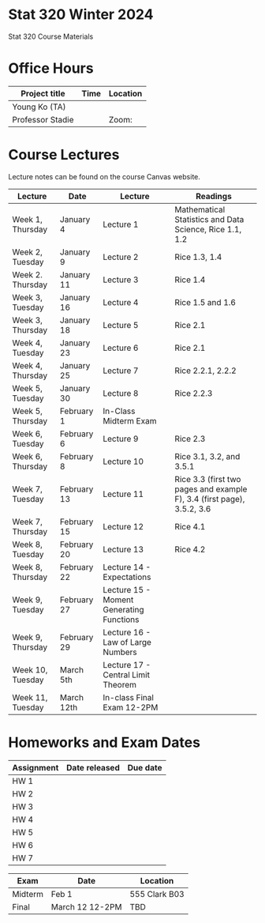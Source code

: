 # Stat 320 Winter 2024
Stat 320 Course Materials 


# Office Hours

| Project title                  | Time | Location              
|--------------------------------|---------------|-------------------------|
| Young Ko (TA) |         |     | 
|  Professor Stadie        |       |  Zoom:  |



# Course Lectures 

Lecture notes can be found on the course Canvas website. 


| Lecture                  |  Date | Lecture | Readings                
|--------------------------|-------|----------|----------------------------|
| Week 1, Thursday         | January 4 |   Lecture 1  | Mathematical Statistics and Data Science, Rice 1.1, 1.2 |
| Week 2, Tuesday           | January 9  |  Lecture 2  | Rice 1.3, 1.4 |
| Week 2. Thursday       | January 11 | Lecture 3 | Rice 1.4  |
| Week 3, Tuesday            | January 16 | Lecture 4 | Rice 1.5 and 1.6  |
| Week 3, Thursday         | January 18| Lecture 5 | Rice 2.1 |
| Week 4, Tuesday            | January 23| Lecture 6 | Rice 2.1  |
| Week 4, Thursday          | January 25| Lecture 7 | Rice 2.2.1, 2.2.2   |
| Week 5, Tuesday        | January 30 | Lecture 8  | Rice 2.2.3 |
| Week 5, Thursday          | February 1| In-Class Midterm Exam | |
| Week 6, Tuesday        | February 6| Lecture 9  | Rice 2.3 |
| Week 6, Thursday       | February 8| Lecture 10  | Rice 3.1, 3.2, and 3.5.1 |
| Week 7, Tuesday           | February 13| Lecture 11 |  Rice 3.3 (first two pages and example F), 3.4 (first page), 3.5.2, 3.6 |
| Week 7, Thursday       | February 15| Lecture 12  | Rice 4.1 |
| Week 8, Tuesday       | February 20| Lecture 13  |  Rice 4.2 |
| Week 8, Thursday   | February 22| Lecture 14 - Expectations | |
| Week 9, Tuesday |  February 27| Lecture 15 - Moment Generating Functions  | |
| Week 9, Thursday   |  February 29| Lecture 16 - Law of Large Numbers |  |
| Week 10, Tuesday   |  March 5th| Lecture 17 - Central Limit Theorem  |  |
| Week 11, Tuesday   |  March 12th| In-class Final Exam 12-2PM |  |



# Homeworks and Exam Dates


| Assignment                 | Date released | Due date                
|--------------------------------|---------------|-------------------------|
| HW 1 |         |     | 
|  HW 2        |       |    |
|  HW 3        |       |   |
|  HW 4        |       |   |
|  HW 5        |       |    |
|  HW 6        |       |   |
|  HW 7        |       |    |

| Exam               | Date | Location               
|--------------------------------|---------------|-------------------------|
| Midterm |   Feb 1      | 555 Clark B03
|  Final       |  March 12 12-2PM     | TBD| 

